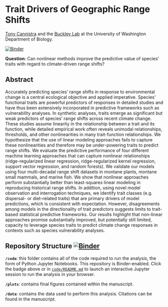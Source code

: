 # Trait Drivers of Geographic Range Shifts
[Tony Cannistra](http://www.anthonycannistra.com) and the [Buckley Lab](http://faculty.washington.edu/lbuckley) at the University of Washington Department of Biology.

[![Binder](https://mybinder.org/badge_logo.svg)](#FINISHTHIS)


[angert]: http://onlinelibrary.wiley.com/doi/10.1111/j.1461-0248.2011.01620.x/full

**Question**: Can nonlinear methods improve the predictive value of species' traits with regard to climate-driven range shifts?

## Abstract

Accurately predicting species’ range shifts in response to environmental change is a central ecological objective and applied imperative. Species’ functional traits are powerful predictors of responses in detailed studies and have thus been extensively incorporated in predictive frameworks such as vulnerability analyses.  In synthetic analyses, traits emerge as significant but weak predictors of species’ range shifts across recent climate change. These studies assume linearity in the relationship between a trait and its function, while detailed empirical work often reveals unimodal relationships, thresholds, and other nonlinearities in many trait-function relationships. We hypothesize that the use of linear modeling approaches fails to capture these nonlinearities and therefore may be under-powering traits to predict range shifts. We evaluate the predictive performance of four different machine learning approaches that can capture nonlinear relationships (ridge-regularized linear regression, ridge-regularized kernel regression, support vector regression, and random forests). We validate our models using four multi-decadal range shift datasets in montane plants, montane small mammals, and marine fish. We show that nonlinear approaches perform substantially better than least-squares linear modeling in reproducing historical range shifts. In addition, using novel model observation and interrogation techniques, we identify trait classes (e.g. dispersal- or diet-related traits) that are primary drivers of model predictions, which is consistent with expectation. However, disagreements among models in the directionality of trait predictors suggests limits to trait-based statistical predictive frameworks. Our results highlight that non-linear approaches promise substantially improved, but potentially still limited, capacity to leverage species traits to predict climate change responses in contexts such as species vulnerability analyses.

## Repository Structure [![Binder](https://mybinder.org/badge_logo.svg)](#FINISHTHIS)


**`/code`**: this folder contains all of the code required to run the analysis, the form of Python Jupyter Notebooks. This repository is Binder-enabled. Click the badge above or in [`code/README.md`](code/README.md) to launch an interactive Jupyter session to run the analysis in your browser.

**`/plots`**: contains final figures contained within the manuscript.

**`/data`**: contains the data used to perform this analysis. Citations can be found in the manuscript. 
